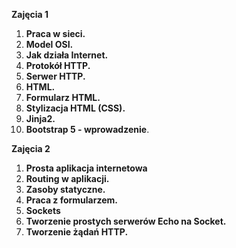 **Zajęcia 1**

1. **Praca w sieci.**
2. **Model OSI.**
3. **Jak działa Internet.**
4. **Protokół HTTP.**
5. **Serwer HTTP.**
6. **HTML.**
7. **Formularz HTML.**
8. **Stylizacja HTML (CSS).**
9. **Jinja2.**
10. **Bootstrap 5 - wprowadzenie**.

**Zajęcia 2**

1. **Prosta aplikacja internetowa**
2. **Routing w aplikacji.**
3. **Zasoby statyczne.**
4. **Praca z formularzem.**
5. **Sockets**
6. **Tworzenie prostych serwerów Echo na Socket.**
7. **Tworzenie żądań HTTP.**
